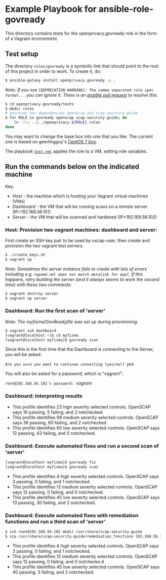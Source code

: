 # Example Playbook for ansible-role-govready

This directory contains tests for the openprivacy.govready role in the form of a Vagrant environment.

## Test setup

The directory `roles/govready` is a symbolic link that should point to the root of this project in order to work. To create it, do:

```bash
$ ansible-galaxy install openprivacy.govready -p .
```

_Note: If you see_ `[DEPRECATION WARNING]: The comma separated role spec format...` _you can ignore it. There is an [ansible pull request](https://github.com/ansible/ansible/pull/14612) to resolve this._

```bash
$ cd openprivacy.govready/tests
$ mkdir roles
# govready has dependencies openscap and scap-security-guide
$ for ROLE in govready openscap scap-security-guide; do
    ln -frs ../../openprivacy.${ROLE} roles
done
```

You may want to change the base box into one that you like. The current one is based on geerlingguy's [CentOS 7 box](https://atlas.hashicorp.com/geerlingguy/boxes/centos7).

The playbook [`test.yml`](tests/test.yml) applies the role to a VM, setting role variables.

## Run the commands below on the indicated machine
Key:

- *Host* - the machine which is hosting your Vagrant virtual machines (VMs)
- *Dashboard* - the VM that will be running scans on a remote server (IP=192.168.56.101)
- *Server* - the VM that will be scanned and hardened (IP=192.168.56.102)

### Host: Provision two vagrant machines: dashboard and server:

First create an SSH key pair to be used by oscap-user, then create and provision the two vagrant test servers.

```bash
$ ./create_keys.sh
$ vagrant up
```

_Note: Sometimes the server instance fails to create with lots of errors including e.g. `repomd.xml does not match metalink for epel`. If this happens, retry building the server (and it always seems to work the second time) with these two commands:_

```bash
$ vagrant destroy server
$ vagrant up server
```

### Dashboard: Run the first scan of 'server'
_Note: The myfisma/GovReadyfile was set up during provisioning._

```bash
$ vagrant ssh dashboard
[vagrant@localhost ~]$ cd myfisma
[vagrant@localhost myfisma]$ govready scan
```

Since this is the first time that the Dashboard is connecting to the Server, you will be asked:

`Are you sure you want to continue connecting (yes/no)? `_yes_

You will also be asked for a password, which is "vagrant":

`root@192.168.56.102's password: `_vagrant_

### Dashboard: Interpreting results

- This profile identifies 23 high severity selected controls. OpenSCAP says 16 passing, 5 failing, and 2 notchecked.
- This profile identifies 98 medium severity selected controls. OpenSCAP says 36 passing, 60 failing, and 2 notchecked.
- This profile identifies 60 low severity selected controls. OpenSCAP says 12 passing, 43 failing, and 5 notchecked.

### Dashboard: Execute automated fixes and run a second scan of 'server'

```bash
[vagrant@localhost myfisma]$ govready fix
[vagrant@localhost myfisma]$ govready scan
```
- This profile identifies 4 high severity selected controls. OpenSCAP says 3 passing, 0 failing, and 1 notchecked.
- This profile identifies 12 medium severity selected controls. OpenSCAP says 12 passing, 0 failing, and 0 notchecked.
- This profile identifies 45 low severity selected controls. OpenSCAP says 13 passing, 30 failing, and 2 notchecked.

### Dashboard: Execute automated fixes with remediation functions and run a third scan of 'server'

```bash
$ ssh root@192.168.56.102 mkdir /usr/share/scap-security-guide
$ scp /usr/share/scap-security-guide/remediation_functions 192.168.56.102:/usr/share/scap-security-guide
```

- This profile identifies 4 high severity selected controls. OpenSCAP says 3 passing, 0 failing, and 1 notchecked.
- This profile identifies 12 medium severity selected controls. OpenSCAP says 12 passing, 0 failing, and 0 notchecke.d
- This profile identifies 45 low severity selected controls. OpenSCAP says 40 passing, 3 failing, and 2 notchecked.
